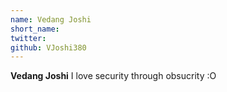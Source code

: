 ```yaml
---
name: Vedang Joshi
short_name:
twitter: 
github: VJoshi380
---
```


**Vedang Joshi** I love security through obsucrity :O
